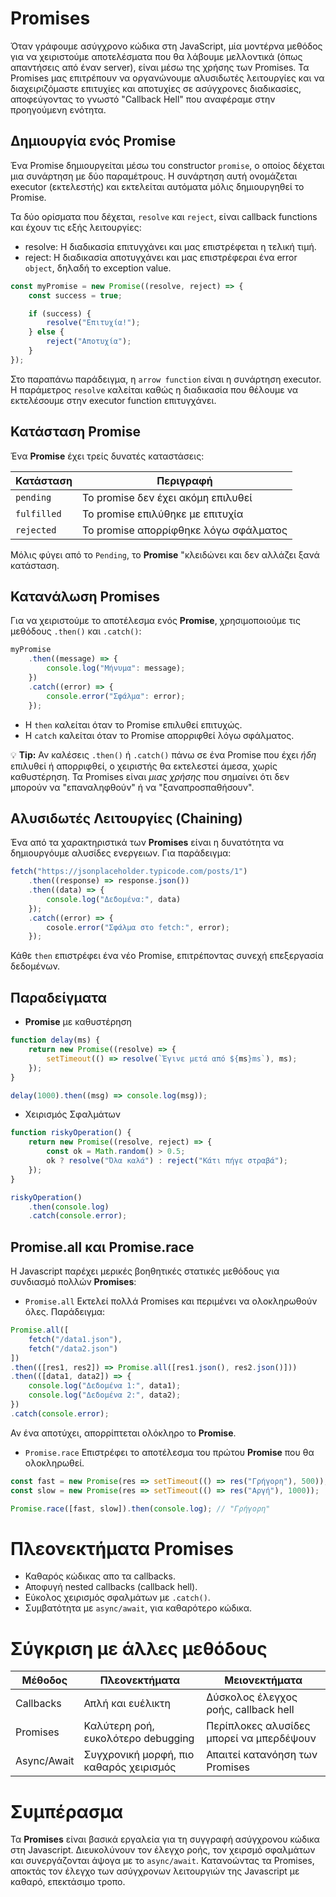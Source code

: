 # Promises

Όταν γράφουμε ασύγχρονο κώδικα στη JavaScript, μία μοντέρνα μεθόδος για να χειριστούμε αποτελέσματα που θα λάβουμε μελλοντικά (όπως απαντήσεις από έναν server), είναι μέσω της χρήσης των Promises. Τα Promises μας επιτρέπουν να οργανώνουμε αλυσιδωτές λειτουργίες και να διαχειριζόμαστε επιτυχίες και αποτυχίες σε ασύγχρονες διαδικασίες, αποφεύγοντας το γνωστό "Callback Hell" που αναφέραμε στην προηγούμενη ενότητα.

## Δημιουργία ενός Promise

Ένα Promise δημιουργείται μέσω του constructor `promise`, ο οποίος δέχεται μια συνάρτηση με δύο παραμέτρους. Η συνάρτηση αυτή ονομάζεται executor (εκτελεστής) και εκτελείται αυτόματα μόλις δημιουργηθεί το Promise.

Τα δύο ορίσματα που δέχεται, `resolve` και `reject`, είναι callback functions και έχουν τις εξής λειτουργίες:

- resolve: Η διαδικασία επιτυγχάνει και μας επιστρέφεται η τελική τιμή.
- reject: Η διαδικασία αποτυγχάνει και μας επιστρέφεραι ένα error `object`, δηλαδή το exception value.

```javascript
const myPromise = new Promise((resolve, reject) => {
    const success = true;

    if (success) {
        resolve("Επιτυχία!");
    } else {
        reject("Αποτυχία");
    }
});
```
Στο παραπάνω παράδειγμα, η `arrow function` είναι η συνάρτηση executor. Η παράμετρος `resolve` καλείται καθώς η διαδικασία που θέλουμε να εκτελέσουμε στην executor function επιτυγχάνει.

## Κατάσταση Promise

Ένα **Promise** έχει τρείς δυνατές καταστάσεις:

| Κατάσταση | Περιγραφή                                 |
|-----------|--------------------------------------------|
| `pending` | Το promise δεν έχει ακόμη επιλυθεί         |
| `fulfilled` | Το promise επιλύθηκε με επιτυχία         |
| `rejected` | Το promise απορρίφθηκε λόγω σφάλματος     |

Μόλις φύγει από το `Pending`, το **Promise** "κλειδώνει και δεν αλλάζει ξανά κατάσταση.

## Κατανάλωση Promises

Για να χειριστούμε το αποτέλεσμα ενός **Promise**, χρησιμοποιούμε τις μεθόδους `.then()` και `.catch()`: 

```javascript
myPromise
    .then((message) => {
        console.log("Μήνυμα": message);
    })
    .catch((error) => {
        console.error("Σφάλμα": error);
    });
```
- H `then` καλείται όταν το Promise επιλυθεί επιτυχώς.
- Η `catch` καλείται όταν το Promise απορριφθεί λόγω σφάλματος.

💡 **Tip:** Αν καλέσεις `.then()` ή `.catch()` πάνω σε ένα Promise που έχει *ήδη* επιλυθεί ή απορριφθεί, ο χειριστής θα εκτελεστεί άμεσα, χωρίς καθυστέρηση. Τα Promises είναι *μιας χρήσης* που σημαίνει ότι δεν μπορούν να "επαναληφθούν" ή να "ξαναπροσπαθήσουν".


## Αλυσιδωτές Λειτουργίες (Chaining)

Ένα από τα χαρακτηριστικά των **Promises** είναι η δυνατότητα να δημιουργόυμε αλυσίδες ενεργειων. Για παράδειγμα: 

```javascript
fetch("https://jsonplaceholder.typicode.com/posts/1")
    .then((response) => response.json())
    .then((data) => {
        console.log("Δεδομένα:", data)
    });
    .catch((error) => {
        cosole.error("Σφάλμα στο fetch:", error);
    });
```
Κάθε `then` επιστρέφει ένα νέο Promise, επιτρέποντας συνεχή επεξεργασία δεδομένων.

## Παραδείγματα

* **Promise** με καθυστέρηση 

```javascript
function delay(ms) {
    return new Promise((resolve) => {
        setTimeout(() => resolve(`Έγινε μετά από ${ms}ms`), ms);
    });
}

delay(1000).then((msg) => console.log(msg));
```

* Χειρισμός Σφαλμάτων

```javascript
function riskyOperation() {
    return new Promise((resolve, reject) => {
        const ok = Math.random() > 0.5;
        ok ? resolve("Όλα καλά") : reject("Κάτι πήγε στραβά");
    });
}

riskyOperation()
    .then(console.log)
    .catch(console.error);
```

## Promise.all και Promise.race

Η Javascript παρέχει μερικές βοηθητικές στατικές μεθόδους για συνδιασμό πολλών **Promises**:

* `Promise.all`
Εκτελεί πολλά Promises και περιμένει να ολοκληρωθούν όλες. Παράδειγμα:

```javascript 
Promise.all([
    fetch("/data1.json"),
    fetch("/data2.json")
])
.then(([res1, res2]) => Promise.all([res1.json(), res2.json()]))
.then(([data1, data2]) => {
    console.log("Δεδομένα 1:", data1);
    console.log("Δεδομένα 2:", data2);
})
.catch(console.error);
```
Αν ένα αποτύχει, απορρίπτεται ολόκληρο το **Promise**.

* `Promise.race`
Επιστρέφει το αποτέλεσμα του πρώτου **Promise** που θα ολοκληρωθεί.
```javascript
const fast = new Promise(res => setTimeout(() => res("Γρήγορη"), 500));
const slow = new Promise(res => setTimeout(() => res("Αργή"), 1000));

Promise.race([fast, slow]).then(console.log); // "Γρήγορη"
```

# Πλεονεκτήματα Promises

- Καθαρός κώδικας απο τα callbacks.
- Αποφυγή nested callbacks (callback hell).
- Εύκολος χειρισμός σφαλμάτων με `.catch()`.
- Συμβατότητα με `async/await`, για καθαρότερο κώδικα.

# Σύγκριση με άλλες μεθόδους

| Μέθοδος       | Πλεονεκτήματα                             | Μειονεκτήματα                                  |
|---------------|--------------------------------------------|------------------------------------------------|
| Callbacks     | Απλή και ευέλικτη                         | Δύσκολος έλεγχος ροής, callback hell           |
| Promises      | Καλύτερη ροή, ευκολότερο debugging         | Περίπλοκες αλυσίδες μπορεί να μπερδέψουν       |
| Async/Await   | Συγχρονική μορφή, πιο καθαρός χειρισμός   | Απαιτεί κατανόηση των Promises                 |


# Συμπέρασμα

Τα **Promises** είναι βασικά εργαλεία για τη συγγραφή ασύγχρονου κώδικα στη Javascript. Διευκολύνουν τον έλεγχο ροής, τον χειρσμό σφαλμάτων και συνεργάζονται άψογα με το `async/await`. Κατανοώντας τα Promises, αποκτάς τον έλεγχο των ασύγχρονων λειτουργιών της Javascript με καθαρό, επεκτάσιμο τροπο.

